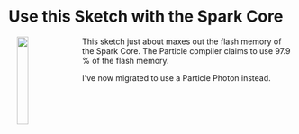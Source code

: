 # Use this Sketch with the Spark Core
<img align="left" src="https://github.com/sparcules/Spark_Pixels/blob/master/Pics/spark_core.png" width="20%" height="20%" hspace="15" style="float: left">This sketch just about maxes out the flash memory of the Spark Core. The Particle compiler claims to use 97.9 % of the flash memory. 

I've now migrated to use a Particle Photon instead.
